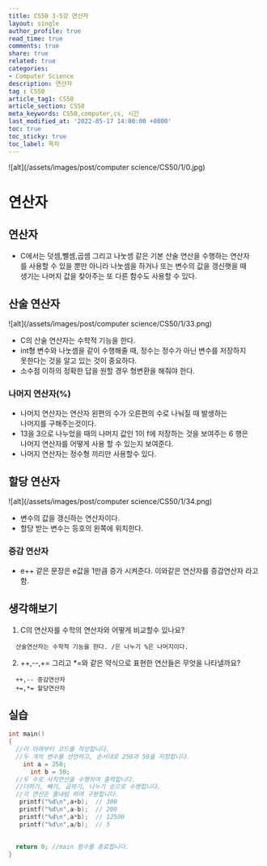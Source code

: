 ```yaml
---
title: CS50 3-5강 연산자
layout: single
author_profile: true
read_time: true
comments: true
share: true
related: true
categories:
- Computer Science
description: 연산자
tag : CS50
article_tag1: CS50
article_section: CS50
meta_keywords: CS50,computer,cs, 시간
last_modified_at: '2022-05-17 14:00:00 +0800'
toc: true
toc_sticky: true
toc_label: 목차
---
```


![alt](/assets/images/post/computer science/CS50/1/0.jpg)

연산자
======

## 연산자

* C에서는 덧셈,뺄셈,곱셈 그리고 나눗셈 같은 기본 산술 연산을 수행하는 연산자  
  를 사용할 수 있을 뿐만 아니라 나눗셈을 하거나 또는 변수의 값을 갱신햇을 때  
  생기는 나머지 값을 찾아주는 또 다른 함수도 사용할 수 있다.

## 산술 연산자

![alt](/assets/images/post/computer science/CS50/1/33.png)

* C의 산술 연산자는 수학적 기능을 한다.
* int형 변수와 나눗셈을 같이 수행해줄 때, 정수는 정수가 아닌 변수를 저장하지  
  못한다는 것을 알고 있는 것이 중요하다.
* 소수점 이하의 정확한 답을 원할 경우 형변환을 해줘야 한다.

### 나머지 연산자(%)

* 나머지 연산자는 연산자 왼편의 수가 오른편의 수로 나눠질 때 발생하는  
  나머지를 구해주는것이다.
* 13을 3으로 나누었을 때의 나머지 값인 1이 f에 저장하는 것을 보여주는 6 행은  
  나머지 연산자를 어떻게 사용 할 수 있는지 보여준다.
* 나머지 연산자는 정수형 끼리만 사용할수 있다.

## 할당 연산자

![alt](/assets/images/post/computer science/CS50/1/34.png)

* 변수의 값을 갱신하는 연산자이다.
* 할당 받는 변수는 등호의 왼쪽에 위치한다.

### 증감 연산자

* e++ 같은 문장은 e값을 1만큼 증가 시켜준다. 이와같은 연산자를 증감연산자 라고함.

## 생각해보기

1. C의 연산자를 수학의 연산자와 어떻게 비교할수 있나요?

```
  산술연산자는 수학적 기능을 한다. /은 나누기 %은 나머지이다.
```

2. ++,--,+= 그리고 *=와 같은 약식으로 표현한 연산들은 무엇을 나타낼까요?

```
  ++,-- 증감연산자
  +=,*= 할당연산자
```

## 실습

```c++
int main() 
{
  //이 아래부터 코드를 작성합니다.
  //두 개의 변수를 선언하고, 순서대로 250과 50을 저장합니다.
    int a = 250;
      int b = 50;
  //두 수로 사칙연산을 수행하여 출력합니다. 
  //더하기, 빼기, 곱하기, 나누기 순으로 수행합니다.
  //각 연산은 줄내림 하여 구분합니다.
   printf("%d\n",a+b);  // 300
   printf("%d\n",a-b);  // 200
   printf("%d\n",a*b);  // 12500
   printf("%d\n",a/b);  // 5
   
  
  return 0; //main 함수를 종료합니다.
}
```


